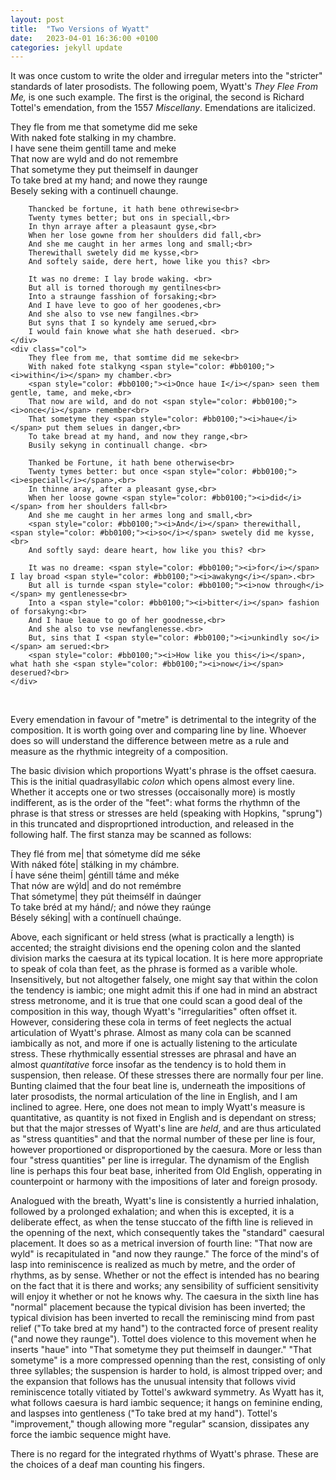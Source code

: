 ```yaml
---
layout: post
title:  "Two Versions of Wyatt"
date:   2023-04-01 16:36:00 +0100
categories: jekyll update
---
```



It was once custom to write the older and irregular meters into the "stricter" standards of later prosodists. The following poem, Wyatt's <i>They Flee From Me,</i> is one such example. The first is the original, the second is Richard Tottel's emendation, from the 1557 <i>Miscellany</i>. Emendations are italicized.

<div class="columnated">
    <div class="col">
        They fle from me that sometyme did me seke <br>
        With naked fote stalking in my chambre.<br>
        I have sene theim gentill tame and meke<br>
        That now are wyld and do not remembre<br>
        That sometyme they put theimself in daunger<br>
        To take bred at my hand; and nowe they raunge<br>
        Besely seking with a continuell chaunge.<br>

        Thancked be fortune, it hath bene othrewise<br>
        Twenty tymes better; but ons in speciall,<br>
        In thyn arraye after a pleasaunt gyse,<br>
        When her lose gowne from her shoulders did fall,<br>
        And she me caught in her armes long and small;<br>
        Therewithall swetely did me kysse,<br>
        And softely saide, dere hert, howe like you this? <br>

        It was no dreme: I lay brode waking. <br>
        But all is torned thorough my gentilnes<br>
        Into a straunge fasshion of forsaking;<br>
        And I have leve to goo of her goodenes,<br>
        And she also to vse new fangilnes.<br>
        But syns that I so kyndely ame serued,<br>
        I would fain knowe what she hath deserued. <br>
    </div>
    <div class="col">
        They flee from me, that somtime did me seke<br>
        With naked fote stalkyng <span style="color: #bb0100;"><i>within</i></span> my chamber.<br>
        <span style="color: #bb0100;"><i>Once haue I</i></span> seen them gentle, tame, and meke,<br>
        That now are wild, and do not <span style="color: #bb0100;"><i>once</i></span> remember<br>
        That sometyme they <span style="color: #bb0100;"><i>haue</i></span> put them selues in danger,<br>
        To take bread at my hand, and now they range,<br>
        Busily sekyng in continuall change. <br>
    
        Thanked be Fortune, it hath bene otherwise<br>
        Twenty tymes better: but once <span style="color: #bb0100;"><i>especiall</i></span>,<br>
        In thinne aray, after a pleasant gyse,<br>
        When her loose gowne <span style="color: #bb0100;"><i>did</i></span> from her shoulders fall<br>
        And she me caught in her armes long and small,<br>
        <span style="color: #bb0100;"><i>And</i></span> therewithall, <span style="color: #bb0100;"><i>so</i></span> swetely did me kysse,<br>
        And softly sayd: deare heart, how like you this? <br>

        It was no dreame: <span style="color: #bb0100;"><i>for</i></span> I lay broad <span style="color: #bb0100;"><i>awakyng</i></span>.<br>
        But all is turnde <span style="color: #bb0100;"><i>now through</i></span> my gentlenesse<br>
        Into a <span style="color: #bb0100;"><i>bitter</i></span> fashion of forsakyng:<br>
        And I haue leaue to go of her goodnesse,<br>
        And she also to vse newfanglenesse.<br>
        But, sins that I <span style="color: #bb0100;"><i>unkindly so</i></span> am serued:<br>
        <span style="color: #bb0100;"><i>How like you this</i></span>, what hath she <span style="color: #bb0100;"><i>now</i></span> deserued?<br>
    </div>
 </div> 
 <br />

Every emendation in favour of "metre" is detrimental to the integrity of the composition. It is worth going over and comparing line by line. Whoever does so will understand the difference between metre as a rule and measure as the rhythmic integreity of a composition. 

The basic division which proportions Wyatt's phrase is the offset caesura. This is the initial quadrasyllabic <i>colon</i> which opens almost every line. Whether it accepts one or two stresses (occaisonally more) is mostly indifferent, as is the order of the "feet": what forms the rhythmn of the phrase is that stress or stresses are held (speaking with Hopkins, "sprung") in this truncated and disproprtioned introduction, and released in the following half. The first stanza may be scanned as follows:

They flé from me| that sómetyme díd me séke <br>
With náked fóte| stálking in my chámbre.<br>
Í have séne theim| géntill táme and méke<br>
That nów are wýld| and do not remémbre<br>
That sómetyme| they pút theimsélf in daúnger<br>
To take bréd at my hánd/; and nówe they raúnge<br>
Bésely séking| with a contínuell chaúnge.<br>

Above, each significant or held stress (what is practically a length) is accented; the straight divisions end the opening colon and the slanted division marks the caesura at its typical location. It is here more appropriate to speak of cola than feet, as the phrase is formed as a varible whole. Insensitively, but not altogether falsely, one might say that within the colon the tendency is iambic; one might admit this if one had in mind an abstract stress metronome, and it is true that one could scan a good deal of the composition in this way, though Wyatt's "irregularities" often offset it. However, considering these cola in terms of feet neglects the actual articulation of Wyatt's phrase. Almost as many cola can be scanned iambically as not, and more if one is actually listening to the articulate stress. These rhythmically essential stresses are phrasal and have an almost <i>quantitative</i> force insofar as the tendency is to hold them in suspension, then release. Of these stresses there are normally four per line. Bunting claimed that the four beat line is, underneath the impositions of later prosodists, the normal articulation of the line in English, and I am inclined to agree. Here, one does not mean to imply Wyatt's measure is quantitative, as quantity is not fixed in English and is dependant on stress; but that the major stresses of Wyatt's line are <i>held</i>, and are thus articulated as "stress quantities" and that the normal number of these per line is four, however proportioned or disproportioned by the caesura. More or less than four "stress quantities" per line is irregular. The dynamism of the English line is perhaps this four beat base, inherited from Old English, opperating in counterpoint or harmony with the impositions of later and foreign prosody.

Analogued with the breath, Wyatt's line is consistently a hurried inhalation, followed by a prolonged exhalation; and when this is excepted, it is a deliberate effect, as when the tense stuccato of the fifth line is relieved in the openning of the next, which consequently takes the "standard" caesural placement. It does so as a metrical inversion of fourth line: "That now are wyld" is recapitulated in "and now they raunge." The force of the mind's of lasp into reminiscence is realized as much by metre, and the order of rhythms, as by sense. Whether or not the effect is intended has no bearing on the fact that it is there and works; any sensibility of sufficient sensitivity will enjoy it whether or not he knows why. The caesura in the sixth line has "normal" placement because the typical division has been inverted; the typical division has been inverted to recall the reminiscing mind from past relief ("To take bred at my hand") to the contracted force of present reality ("and nowe they raunge"). Tottel does violence to this movement when he inserts "haue" into "That sometyme they put theimself in daunger." "That sometyme" is a more compressed openning than the rest, consisting of only three syllables; the suspension is harder to hold, is almost tripped over; and the expansion that follows has the unusual intensity that follows vivid reminiscence totally vitiated by Tottel's awkward symmetry. As Wyatt has it, what follows caesura is hard iambic sequence; it hangs on feminine ending, and laspses into gentleness ("To take bred at my hand"). Tottel's "improvement," though allowing more "regular" scansion, dissipates any force the iambic sequence might have. 

There is no regard for the integrated rhythms of Wyatt's phrase. These are the choices of a deaf man counting his fingers.



